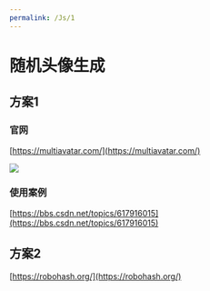 ```yaml
---
permalink: /Js/1
---
```

# 随机头像生成

## 方案1
### 官网
[https://multiavatar.com/](https://multiavatar.com/)

![](http://cdn.qiniu.liyansheng.top/img/20240715163419.png)

### 使用案例
[https://bbs.csdn.net/topics/617916015](https://bbs.csdn.net/topics/617916015)

## 方案2
[https://robohash.org/](https://robohash.org/)